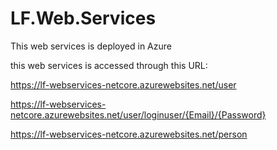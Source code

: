 # LF.Web.Services

This web services is deployed in Azure

this web services is accessed through this URL:

https://lf-webservices-netcore.azurewebsites.net/user

https://lf-webservices-netcore.azurewebsites.net/user/loginuser/{Email}/{Password}

https://lf-webservices-netcore.azurewebsites.net/person
